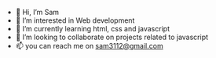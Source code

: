 - 👋 Hi, I’m Sam
- 👀 I’m interested in Web development
- 🌱 I’m currently learning html, css and javascript
- 💞️ I’m looking to collaborate on projects related to javascript
- 📫 you can reach me on sam3112@gmail.com

<!---
sam3112/sam3112 is a ✨ special ✨ repository because its `README.md` (this file) appears on your GitHub profile.
You can click the Preview link to take a look at your changes.
--->

